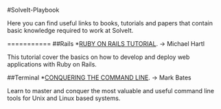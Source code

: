 #SolveIt-Playbook

Here you can find useful links to books, tutorials and papers that contain basic knowledge required to work at SolveIt.

===========
##Rails
*[RUBY ON RAILS TUTORIAL](www.railstutorial.org/book). -> Michael Hartl

This tutorial cover the basics on how to develop and deploy web applications with Ruby on Rails.

##Terminal 
*[CONQUERING THE COMMAND LINE](www.conqueringthecommandline.com/book). -> Mark Bates

Learn to master and conquer the most valuable and useful command line tools for Unix and Linux based systems.

